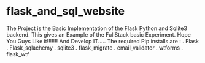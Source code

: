 # flask_and_sql_website
The Project is the Basic Implementation of the Flask Python and Sqlite3 backend. This gives an Example of the FullStack basic Experiment.
Hope You Guys Like it!!!!!!!
And Develop IT.....
The required Pip installs are :
  . Flask
  . Flask_sqlachemy
  . sqlite3
  . flask_migrate
  . email_validator
  . wtforms
  . flask_wtf
  
